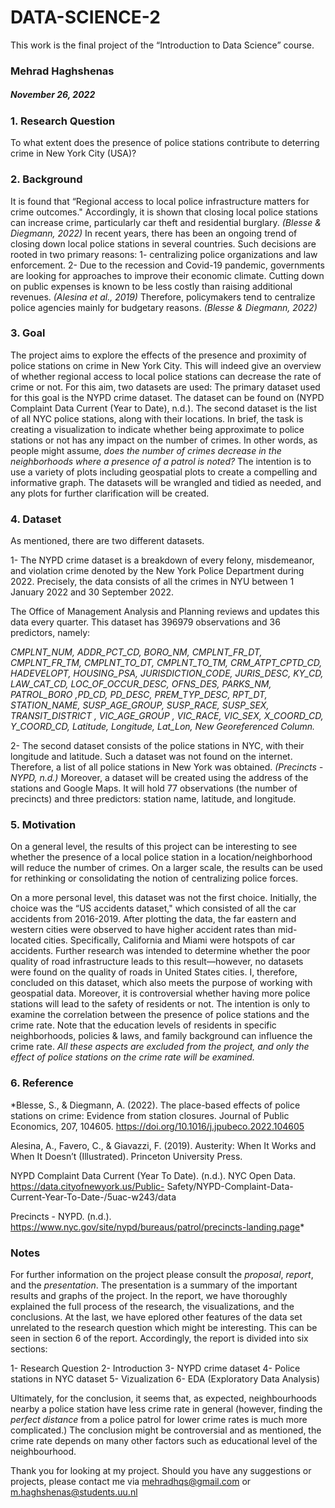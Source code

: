 # DATA-SCIENCE-2
This work is the final project of the “Introduction to Data Science” course.

### Mehrad Haghshenas
##### November 26, 2022

### 1. Research Question
To what extent does the presence of police stations contribute to deterring crime in New York City (USA)?

### 2. Background
It is found that “Regional access to local police infrastructure matters for crime outcomes." Accordingly, it is shown that closing local police stations can increase crime, particularly car theft and residential burglary. *(Blesse & Diegmann, 2022)* In recent years, there has been an ongoing trend of closing down local police stations in several countries. Such decisions are rooted in two primary reasons: 1- centralizing police organizations and law enforcement. 2- Due to the recession and Covid-19 pandemic, governments are looking for approaches to improve their economic climate. Cutting down on public expenses is known to be less costly than raising additional revenues. *(Alesina et al., 2019)* Therefore, policymakers tend to centralize police agencies mainly for budgetary reasons. *(Blesse & Diegmann, 2022)*

### 3. Goal
The project aims to explore the effects of the presence and proximity of police stations on crime in New York City. This will indeed give an overview of whether regional access to local police stations can decrease the rate of crime or not. For this aim, two datasets are used: The primary dataset used for this goal is the NYPD crime dataset. The dataset can be found on (NYPD Complaint Data Current (Year to Date), n.d.). The second dataset is the list of all NYC police stations, along with their locations. In brief, the task is creating a visualization to indicate whether being approximate to police stations or not has any impact on the number of crimes. In other words, as people might assume, *does the number of crimes decrease in the neighborhoods where a presence of a patrol is noted?* The intention is to use a variety of plots including geospatial plots to create a compelling and informative graph. The datasets will be wrangled and tidied as needed, and any plots for further clarification will be created.

### 4. Dataset
As mentioned, there are two different datasets.

1- The NYPD crime dataset is a breakdown of every felony, misdemeanor, and violation crime denoted by the New York Police Department during 2022. Precisely, the data consists of all the crimes in NYU between 1 January 2022 and 30 September 2022.

The Office of Management Analysis and Planning reviews and updates this data every quarter. This dataset has 396979 observations and 36 predictors, namely:

*CMPLNT_NUM, ADDR_PCT_CD, BORO_NM, CMPLNT_FR_DT, CMPLNT_FR_TM, CMPLNT_TO_DT, CMPLNT_TO_TM, CRM_ATPT_CPTD_CD, HADEVELOPT, HOUSING_PSA, JURISDICTION_CODE, JURIS_DESC, KY_CD, LAW_CAT_CD, LOC_OF_OCCUR_DESC, OFNS_DES, PARKS_NM, PATROL_BORO ,PD_CD, PD_DESC, PREM_TYP_DESC, RPT_DT, STATION_NAME, SUSP_AGE_GROUP, SUSP_RACE, SUSP_SEX, TRANSIT_DISTRICT , VIC_AGE_GROUP , VIC_RACE, VIC_SEX, X_COORD_CD, Y_COORD_CD, Latitude, Longitude, Lat_Lon, New Georeferenced Column.*

2- The second dataset consists of the police stations in NYC, with their longitude and latitude. Such a dataset was not found on the internet. Therefore, a list of all police stations in New York was obtained. *(Precincts - NYPD, n.d.)* Moreover, a dataset will be created using the address of the stations and Google Maps. It will hold 77 observations (the number of precincts) and three predictors: station name, latitude, and longitude.

### 5. Motivation

On a general level, the results of this project can be interesting to see whether the presence of a local police station in a location/neighborhood will reduce the number of crimes. On a larger scale, the results can be used for rethinking or consolidating the notion of centralizing police forces.

On a more personal level, this dataset was not the first choice. Initially, the choice was the “US accidents dataset," which consisted of all the car accidents from 2016-2019. After plotting the data, the far eastern and western cities were observed to have higher accident rates than mid-located cities. Specifically, California and Miami were hotspots of car accidents. Further research was intended to determine whether the poor quality of road infrastructure leads to this result—however, no datasets were found on the quality of roads in United States cities. I, therefore, concluded on this dataset, which also meets the purpose of working with geospatial data. Moreover, it is controversial whether having more police stations will lead to the safety of residents or not. The intention is only to examine the correlation between the presence of police stations and the crime rate. Note that the education levels of residents in specific neighborhoods, policies & laws, and family background can influence the crime rate. *All these aspects are excluded from the project, and only the effect of police stations on the crime rate will be examined.*

### 6. Reference

*Blesse, S., & Diegmann, A. (2022). The place-based effects of police stations on crime: Evidence from station closures. Journal of Public Economics, 207, 104605. https://doi.org/10.1016/j.jpubeco.2022.104605
  
Alesina, A., Favero, C., & Giavazzi, F. (2019). Austerity: When It Works and When It Doesn’t (Illustrated). Princeton University Press.

NYPD Complaint Data Current (Year To Date). (n.d.). NYC Open Data. https://data.cityofnewyork.us/Public- Safety/NYPD-Complaint-Data-Current-Year-To-Date-/5uac-w243/data

Precincts - NYPD. (n.d.). https://www.nyc.gov/site/nypd/bureaus/patrol/precincts-landing.page*

### Notes

For further information on the project please consult the *proposal*, *report*, and the *presentation*. The presentation is a summary of the important results and graphs of the project. In the report, we have thoroughly explained the full process of the research, the visualizations, and the conclusions. At the last, we have eplored other features of the data set unrelated to the research question which might be interesting. This can be seen in section 6 of the report. Accordingly, the report is divided into six sections:

1- Research Question
2- Introduction
3- NYPD crime dataset
4- Police stations in NYC dataset
5- Vizualization
6- EDA (Exploratory Data Analysis)

Ultimately, for the conclusion, it seems that, as expected, neighbourhoods nearby a police station have less crime rate in general (however, finding the *perfect distance* from a police patrol for lower crime rates is much more complicated.) The conclusion might be controversial and as mentioned, the crime rate depends on many other factors such as educational level of the neighbourhood.

Thank you for looking at my project. Should you have any suggestions or projects, please contact me via mehradhqs@gmail.com or m.haghshenas@students.uu.nl
